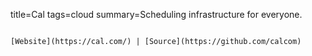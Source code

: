 title=Cal
tags=cloud
summary=Scheduling infrastructure for everyone.
~~~~~~

[Website](https://cal.com/) | [Source](https://github.com/calcom)

